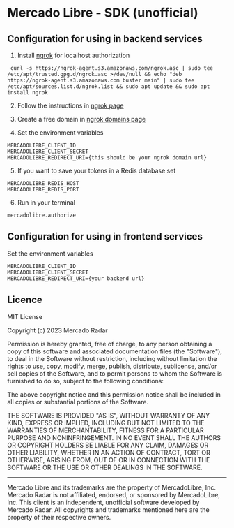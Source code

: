 # Mercado Libre - SDK (unofficial)

## Configuration for using in  backend services

1. Install [ngrok](https://ngrok.com/) for localhost authorization
```shell
 curl -s https://ngrok-agent.s3.amazonaws.com/ngrok.asc | sudo tee /etc/apt/trusted.gpg.d/ngrok.asc >/dev/null && echo "deb https://ngrok-agent.s3.amazonaws.com buster main" | sudo tee /etc/apt/sources.list.d/ngrok.list && sudo apt update && sudo apt install ngrok
```

2. Follow the instructions in [ngrok page](https://dashboard.ngrok.com/get-started/your-authtoken)

3. Create a free domain in [ngrok domains page](https://dashboard.ngrok.com/cloud-edge/domains)

4. Set the environment variables
```shell
MERCADOLIBRE_CLIENT_ID
MERCADOLIBRE_CLIENT_SECRET
MERCADOLIBRE_REDIRECT_URI={this should be your ngrok domain url}
```

5. If you want to save your tokens in a Redis database set
```shell
MERCADOLIBRE_REDIS_HOST
MERCADOLIBRE_REDIS_PORT
```

6. Run in your terminal
```shell
mercadolibre.authorize
```

## Configuration for using in frontend services
Set the environment variables
```shell
MERCADOLIBRE_CLIENT_ID
MERCADOLIBRE_CLIENT_SECRET
MERCADOLIBRE_REDIRECT_URI={your backend url}
```

## Licence
MIT License

Copyright (c) 2023 Mercado Radar

Permission is hereby granted, free of charge, to any person obtaining a copy
of this software and associated documentation files (the "Software"), to deal
in the Software without restriction, including without limitation the rights
to use, copy, modify, merge, publish, distribute, sublicense, and/or sell
copies of the Software, and to permit persons to whom the Software is
furnished to do so, subject to the following conditions:

The above copyright notice and this permission notice shall be included in all
copies or substantial portions of the Software.

THE SOFTWARE IS PROVIDED "AS IS", WITHOUT WARRANTY OF ANY KIND, EXPRESS OR
IMPLIED, INCLUDING BUT NOT LIMITED TO THE WARRANTIES OF MERCHANTABILITY,
FITNESS FOR A PARTICULAR PURPOSE AND NONINFRINGEMENT. IN NO EVENT SHALL THE
AUTHORS OR COPYRIGHT HOLDERS BE LIABLE FOR ANY CLAIM, DAMAGES OR OTHER
LIABILITY, WHETHER IN AN ACTION OF CONTRACT, TORT OR OTHERWISE, ARISING FROM,
OUT OF OR IN CONNECTION WITH THE SOFTWARE OR THE USE OR OTHER DEALINGS IN THE
SOFTWARE.

---

Mercado Libre and its trademarks are the property of MercadoLibre, Inc.
Mercado Radar is not affiliated, endorsed, or sponsored by MercadoLibre, Inc.
This client is an independent, unofficial software developed by Mercado Radar.
All copyrights and trademarks mentioned here are the property of their respective owners.